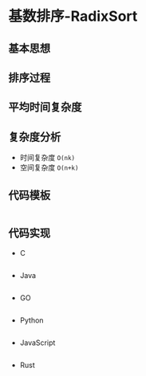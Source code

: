 # 基数排序-RadixSort
## 基本思想
## 排序过程
## 平均时间复杂度
## 复杂度分析
- 时间复杂度    `O(nk)`
- 空间复杂度    `O(n+k)`
## 代码模板
```c
```
## 代码实现
* C
```c
```
* Java
```java
```
* GO
```golang
```
* Python
```python
```
* JavaScript
```javascript
```
* Rust
```rust
```